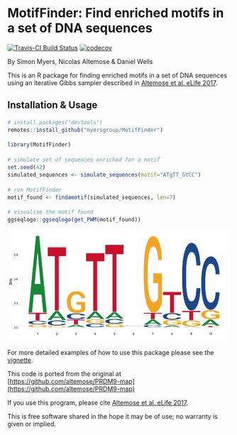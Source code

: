 # MotifFinder: Find enriched motifs in a set of DNA sequences
[![Travis-CI Build Status](https://travis-ci.org/MyersGroup/MotifFinder.svg?branch=master)](https://travis-ci.org/MyersGroup/MotifFinder)
[![codecov](https://codecov.io/gh/MyersGroup/MotifFinder/branch/master/graph/badge.svg)](https://codecov.io/gh/MyersGroup/MotifFinder)


By Simon Myers, Nicolas Altemose & Daniel Wells

This is an R package for finding enriched motifs in a set of DNA sequences using an iterative Gibbs sampler described in [Altemose et al. eLife 2017](https://elifesciences.org/articles/28383).

## Installation & Usage

```R
# install.packages("devtools")
remotes::install_github("myersgroup/MotifFinder")

library(MotifFinder)

# simulate set of sequences enriched for a motif
set.seed(42)
simulated_sequences <- simulate_sequences(motif="ATgTT_GtCC")

# run MotifFinder
motif_found <- findamotif(simulated_sequences, len=7)

# visualise the motif found
ggseqlogo::ggseqlogo(get_PWM(motif_found))
```

![](vignettes/vignette_files/figure-markdown_github/plotlogo-1.png)

For more detailed examples of how to use this package please see the [vignette](vignettes/vignette.md).

This code is ported from the original at [https://github.com/altemose/PRDM9-map](https://github.com/altemose/PRDM9-map)

If you use this program, please cite [Altemose et al. eLife 2017](https://elifesciences.org/articles/28383).

This is free software shared in the hope it may be of use; no warranty is given or implied.
